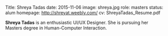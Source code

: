 Title: Shreya Tadas
date: 2015-11-06
image: shreya.jpg
role: masters
status: alum
homepage: http://shreyat.weebly.com/
cv: ShreyaTadas_Resume.pdf

**Shreya Tadas** is an enthusiastic UI/UX Designer. She is pursuing her Masters degree in Human-Computer Interaction.
